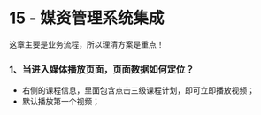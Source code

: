 # 15 - 媒资管理系统集成

这章主要是业务流程，所以理清方案是重点！

### 1、当进入媒体播放页面，页面数据如何定位？

- 右侧的课程信息，里面包含点击三级课程计划，即可立即播放视频；
- 默认播放第一个视频；





